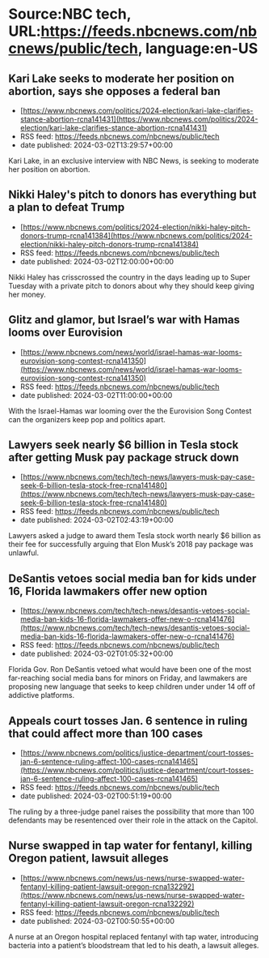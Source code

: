 # Source:NBC tech, URL:https://feeds.nbcnews.com/nbcnews/public/tech, language:en-US

## Kari Lake seeks to moderate her position on abortion, says she opposes a federal ban
 - [https://www.nbcnews.com/politics/2024-election/kari-lake-clarifies-stance-abortion-rcna141431](https://www.nbcnews.com/politics/2024-election/kari-lake-clarifies-stance-abortion-rcna141431)
 - RSS feed: https://feeds.nbcnews.com/nbcnews/public/tech
 - date published: 2024-03-02T13:29:57+00:00

Kari Lake, in an exclusive interview with NBC News, is seeking to moderate her position on abortion.

## Nikki Haley's pitch to donors has everything but a plan to defeat Trump
 - [https://www.nbcnews.com/politics/2024-election/nikki-haley-pitch-donors-trump-rcna141384](https://www.nbcnews.com/politics/2024-election/nikki-haley-pitch-donors-trump-rcna141384)
 - RSS feed: https://feeds.nbcnews.com/nbcnews/public/tech
 - date published: 2024-03-02T12:00:00+00:00

Nikki Haley has crisscrossed the country in the days leading up to Super Tuesday with a private pitch to donors about why they should keep giving her money.

## Glitz and glamor, but Israel’s war with Hamas looms over Eurovision
 - [https://www.nbcnews.com/news/world/israel-hamas-war-looms-eurovision-song-contest-rcna141350](https://www.nbcnews.com/news/world/israel-hamas-war-looms-eurovision-song-contest-rcna141350)
 - RSS feed: https://feeds.nbcnews.com/nbcnews/public/tech
 - date published: 2024-03-02T11:00:00+00:00

With the Israel-Hamas war looming over the the Eurovision Song Contest can the organizers keep pop and politics apart.

## Lawyers seek nearly $6 billion in Tesla stock after getting Musk pay package struck down
 - [https://www.nbcnews.com/tech/tech-news/lawyers-musk-pay-case-seek-6-billion-tesla-stock-free-rcna141480](https://www.nbcnews.com/tech/tech-news/lawyers-musk-pay-case-seek-6-billion-tesla-stock-free-rcna141480)
 - RSS feed: https://feeds.nbcnews.com/nbcnews/public/tech
 - date published: 2024-03-02T02:43:19+00:00

Lawyers asked a judge to award them Tesla stock worth nearly $6 billion as their fee for successfully arguing that Elon Musk’s 2018 pay package was unlawful.

## DeSantis vetoes social media ban for kids under 16, Florida lawmakers offer new option
 - [https://www.nbcnews.com/tech/tech-news/desantis-vetoes-social-media-ban-kids-16-florida-lawmakers-offer-new-o-rcna141476](https://www.nbcnews.com/tech/tech-news/desantis-vetoes-social-media-ban-kids-16-florida-lawmakers-offer-new-o-rcna141476)
 - RSS feed: https://feeds.nbcnews.com/nbcnews/public/tech
 - date published: 2024-03-02T01:05:32+00:00

Florida Gov. Ron DeSantis vetoed what would have been one of the most far-reaching social media bans for minors on Friday, and lawmakers are proposing new language that seeks to keep children under under 14 off of addictive platforms.

## Appeals court tosses Jan. 6 sentence in ruling that could affect more than 100 cases
 - [https://www.nbcnews.com/politics/justice-department/court-tosses-jan-6-sentence-ruling-affect-100-cases-rcna141465](https://www.nbcnews.com/politics/justice-department/court-tosses-jan-6-sentence-ruling-affect-100-cases-rcna141465)
 - RSS feed: https://feeds.nbcnews.com/nbcnews/public/tech
 - date published: 2024-03-02T00:51:19+00:00

The ruling by a three-judge panel raises the possibility that more than 100 defendants may be resentenced over their role in the attack on the Capitol.

## Nurse swapped in tap water for fentanyl, killing Oregon patient, lawsuit alleges
 - [https://www.nbcnews.com/news/us-news/nurse-swapped-water-fentanyl-killing-patient-lawsuit-oregon-rcna132292](https://www.nbcnews.com/news/us-news/nurse-swapped-water-fentanyl-killing-patient-lawsuit-oregon-rcna132292)
 - RSS feed: https://feeds.nbcnews.com/nbcnews/public/tech
 - date published: 2024-03-02T00:50:55+00:00

A nurse at an Oregon hospital replaced fentanyl with tap water, introducing bacteria into a patient’s bloodstream that led to his death, a lawsuit alleges.

